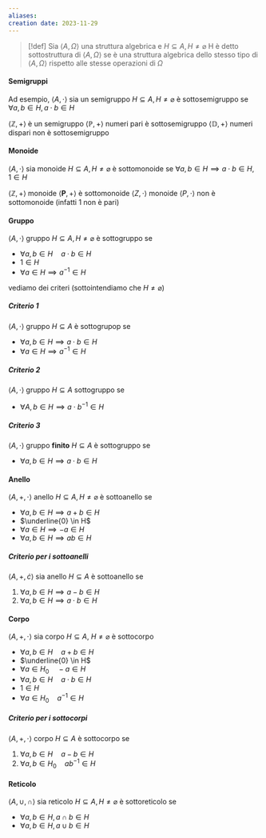 ```yaml
---
aliases: 
creation date: 2023-11-29
---
```


>[!def]
>Sia $\left< A, \Omega \right>$ una struttura algebrica e $H \subseteq A, H \neq \varnothing$
>H è detto sottostruttura di $\left< A, \Omega \right>$ se è una struttura algebrica dello stesso tipo di $\left< A, \Omega \right>$ rispetto alle stesse operazioni di $\Omega$


#### Semigruppi
Ad esempio, $\left< A, \cdot \right>$ sia un semigruppo $H \subseteq A, H \neq \varnothing$ è sottosemigruppo se $\forall a,b \in H, a \cdot b \in H$

$\left< \mathbb{Z}, + \right>$ è un semigruppo
$\left< \mathbb{P}, + \right>$ numeri pari è sottosemigruppo
$\left< \mathbb{D}, + \right>$ numeri dispari non è sottosemigruppo

#### Monoide
$\left< A, \cdot \right>$ sia monoide
$H \subseteq A, H \neq \varnothing$ è sottomonoide se $\forall a,b \in H \implies a \cdot b \in H, 1 \in H$

$\left< \mathbb{Z}, + \right>$ monoide
$\left< \mathbf{P},+ \right>$ è sottomonoide
$\left< Z, \cdot \right>$ monoide
$\left< P, \cdot \right>$ non è sottomonoide (infatti 1 non è pari)

#### Gruppo
$\left< A, \cdot \right>$ gruppo
$H \subseteq A, H \neq \varnothing$ è sottogruppo se
- $\forall a,b \in H\quad a\cdot b \in H$
- $1 \in H$
- $\forall a \in H \implies a^{-1} \in H$

vediamo dei criteri (sottointendiamo che $H \neq \varnothing$)
##### Criterio 1
$\left< A, \cdot \right>$ gruppo
$H \subseteq A$ è sottogrupop se
- $\forall a , b \in H \implies a \cdot b \in H$
- $\forall a \in H \implies a^{-1} \in H$

##### Criterio 2
$\left< A, \cdot \right>$ gruppo
$H \subseteq A$ sottogruppo se
- $\forall A,b \in H \implies a \cdot b^{-1} \in H$

##### Criterio 3
$\left< A, \cdot \right>$ gruppo **finito**
$H \subseteq A$ è sottogruppo se
- $\forall a,b \in H \implies a \cdot b \in H$

#### Anello
$\left< A, +, \cdot \right>$ anello
$H \subseteq A, H \neq \varnothing$ è sottoanello se
- $\forall a,b \in H \implies a + b \in H$
- $\underline{0} \in H$
- $\forall a \in H \implies -a \in H$
- $\forall a, b \in H \implies ab \in H$

##### Criterio per i sottoanelli
$\left< A, +, \dot{c} \right>$ sia anello
$H \subseteq A$ è sottoanello se
1. $\forall a,b \in H \implies a - b \in H$
2. $\forall a,b \in H \implies a \cdot b \in H$

#### Corpo
$\left< A, +, \cdot \right>$ sia corpo
$H \subseteq A$, $H \neq \varnothing$ è sottocorpo
- $\forall a,b \in H\quad a + b \in H$
- $\underline{0} \in H$
- $\forall a \in H_{0} \quad - a \in H$
- $\forall a,b \in H\quad a\cdot b\in H$
- $1 \in H$
- $\forall a \in H_{0}\quad a^{-1} \in H$

##### Criterio per i sottocorpi
$\left< A,+, \cdot \right>$ corpo
$H \subseteq A$ è sottocorpo se
1. $\forall a, b \in H\quad a - b \in H$
2. $\forall a,b \in H_{0} \quad ab^{-1} \in H$

#### Reticolo
$\left< A, \cup , \cap\right>$ sia reticolo
$H \subseteq A, H \neq \varnothing$ è sottoreticolo se
- $\forall a,b \in H, a \cap b \in H$
- $\forall a,b \in H, a \cup b \in H$